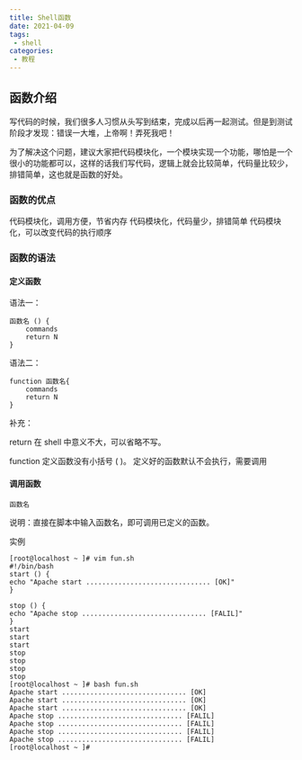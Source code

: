 ```yaml
---
title: Shell函数
date: 2021-04-09
tags:
 - shell
categories: 
 - 教程
---
```


## 函数介绍

写代码的时候，我们很多人习惯从头写到结束，完成以后再一起测试。但是到测试阶段才发现：错误一大堆，上帝啊！弄死我吧！

为了解决这个问题，建议大家把代码模块化，一个模块实现一个功能，哪怕是一个很小的功能都可以，这样的话我们写代码，逻辑上就会比较简单，代码量比较少，排错简单，这也就是函数的好处。

### 函数的优点

代码模块化，调用方便，节省内存
代码模块化，代码量少，排错简单
代码模块化，可以改变代码的执行顺序

### 函数的语法

#### 定义函数

语法一：

```shell
函数名 () {
	commands
	return N
}
```

语法二：

```shell
function 函数名{
	commands
	return N
}
```

补充：

return 在 shell 中意义不大，可以省略不写。

function 定义函数没有小括号 ( )。
定义好的函数默认不会执行，需要调用

#### 调用函数

```shell
函数名
```

说明：直接在脚本中输入函数名，即可调用已定义的函数。

实例

```shell
[root@localhost ~ ]# vim fun.sh
#!/bin/bash
start () {
echo "Apache start ............................... [OK]"
}

stop () {
echo "Apache stop ............................... [FALIL]"
}
start
start
start
stop
stop
stop
stop
[root@localhost ~ ]# bash fun.sh
Apache start ............................... [OK]
Apache start ............................... [OK]
Apache start ............................... [OK]
Apache stop ............................... [FALIL]
Apache stop ............................... [FALIL]
Apache stop ............................... [FALIL]
Apache stop ............................... [FALIL]
[root@localhost ~ ]# 
```